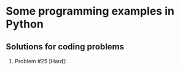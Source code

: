 Some programming examples in Python
===========================

## Solutions for coding problems

1. Problem #25 [Hard]: 
